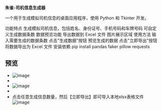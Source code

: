 **朱雀-司机信息生成器**

一个用于生成模拟司机信息的桌面应用程序，使用 Python 和 Tkinter 开发。

功能特点
生成模拟司机信息，包括姓名、身份证号、手机号码和车牌号码
可自定义生成数据条数
数据预览功能
导出数据到 Excel 文件
图片展示区域
使用方法
输入需要生成的数据条数
点击"生成数据"按钮
预览生成的数据
点击"立即导出"按钮将数据导出为 Excel 文件
安装依赖
pip install pandas faker pillow requests


## 预览

- ![image](https://github.com/user-attachments/assets/20003999-7579-46cb-a9e2-40daea0f38d5)
- 
- ![image](https://github.com/user-attachments/assets/d59fa298-2f3d-41b6-8921-4d3eed5af533)
- 
- 点击任意生成信息数量，然后【立即导出】即可导入本地xlsx表格文件
![image](https://github.com/user-attachments/assets/31073302-711f-410e-9f78-608c19733c84)

